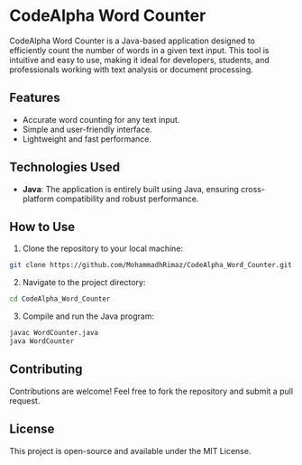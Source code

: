 # CodeAlpha Word Counter

CodeAlpha Word Counter is a Java-based application designed to efficiently count the number of words in a given text input. This tool is intuitive and easy to use, making it ideal for developers, students, and professionals working with text analysis or document processing.

## Features
- Accurate word counting for any text input.
- Simple and user-friendly interface.
- Lightweight and fast performance.

## Technologies Used
- **Java**: The application is entirely built using Java, ensuring cross-platform compatibility and robust performance.

## How to Use
1. Clone the repository to your local machine:
```bash
git clone https://github.com/MohammadhRimaz/CodeAlpha_Word_Counter.git
```
2. Navigate to the project directory:
```bash
cd CodeAlpha_Word_Counter
```
3. Compile and run the Java program:
```bash
javac WordCounter.java
java WordCounter
```
## Contributing
Contributions are welcome! Feel free to fork the repository and submit a pull request.

## License
This project is open-source and available under the MIT License.

